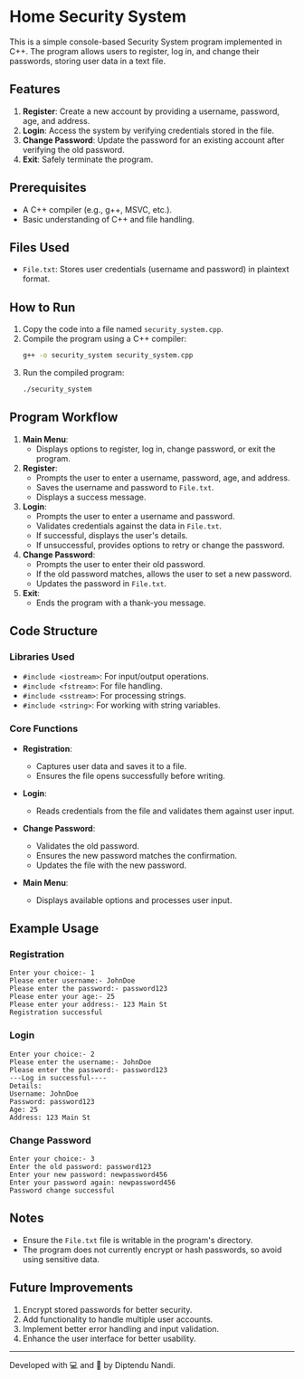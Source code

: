 # Home Security System

This is a simple console-based Security System program implemented in C++. The program allows users to register, log in, and change their passwords, storing user data in a text file.

## Features

1. **Register**: Create a new account by providing a username, password, age, and address.
2. **Login**: Access the system by verifying credentials stored in the file.
3. **Change Password**: Update the password for an existing account after verifying the old password.
4. **Exit**: Safely terminate the program.

## Prerequisites

- A C++ compiler (e.g., g++, MSVC, etc.).
- Basic understanding of C++ and file handling.

## Files Used

- `File.txt`: Stores user credentials (username and password) in plaintext format.

## How to Run

1. Copy the code into a file named `security_system.cpp`.
2. Compile the program using a C++ compiler:
   ```bash
   g++ -o security_system security_system.cpp
   ```
3. Run the compiled program:
   ```bash
   ./security_system
   ```

## Program Workflow

1. **Main Menu**:
   - Displays options to register, log in, change password, or exit the program.
2. **Register**:
   - Prompts the user to enter a username, password, age, and address.
   - Saves the username and password to `File.txt`.
   - Displays a success message.
3. **Login**:
   - Prompts the user to enter a username and password.
   - Validates credentials against the data in `File.txt`.
   - If successful, displays the user's details.
   - If unsuccessful, provides options to retry or change the password.
4. **Change Password**:
   - Prompts the user to enter their old password.
   - If the old password matches, allows the user to set a new password.
   - Updates the password in `File.txt`.
5. **Exit**:
   - Ends the program with a thank-you message.

## Code Structure

### Libraries Used

- `#include <iostream>`: For input/output operations.
- `#include <fstream>`: For file handling.
- `#include <sstream>`: For processing strings.
- `#include <string>`: For working with string variables.

### Core Functions

- **Registration**:
  - Captures user data and saves it to a file.
  - Ensures the file opens successfully before writing.

- **Login**:
  - Reads credentials from the file and validates them against user input.

- **Change Password**:
  - Validates the old password.
  - Ensures the new password matches the confirmation.
  - Updates the file with the new password.

- **Main Menu**:
  - Displays available options and processes user input.

## Example Usage

### Registration
```
Enter your choice:- 1
Please enter username:- JohnDoe
Please enter the password:- password123
Please enter your age:- 25
Please enter your address:- 123 Main St
Registration successful
```

### Login
```
Enter your choice:- 2
Please enter the username:- JohnDoe
Please enter the password:- password123
---Log in successful----
Details:
Username: JohnDoe
Password: password123
Age: 25
Address: 123 Main St
```

### Change Password
```
Enter your choice:- 3
Enter the old password: password123
Enter your new password: newpassword456
Enter your password again: newpassword456
Password change successful
```

## Notes

- Ensure the `File.txt` file is writable in the program's directory.
- The program does not currently encrypt or hash passwords, so avoid using sensitive data.

## Future Improvements

1. Encrypt stored passwords for better security.
2. Add functionality to handle multiple user accounts.
3. Implement better error handling and input validation.
4. Enhance the user interface for better usability.

---

Developed with 💻 and 🧠 by Diptendu Nandi.
